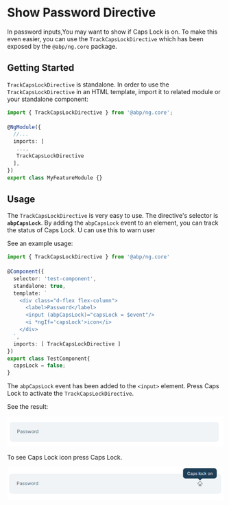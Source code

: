 # Show Password Directive

In password inputs,You may want to show if Caps Lock is on. To make this even easier, you can use the `TrackCapsLockDirective` which has been exposed by the `@abp/ng.core` package.


## Getting Started

`TrackCapsLockDirective` is standalone. In order to use the `TrackCapsLockDirective` in an HTML template, import it to related module or your standalone component:

```ts
import { TrackCapsLockDirective } from '@abp/ng.core';

@NgModule({
  //...
  imports: [
   ...,
   TrackCapsLockDirective
  ],
})
export class MyFeatureModule {}
```

## Usage

The `TrackCapsLockDirective` is very easy to use. The directive's selector is **`abpCapsLock`**. By adding the `abpCapsLock` event to an element, you can track the status of Caps Lock. U can use this to warn user 

See an example usage:

```ts
import { TrackCapsLockDirective } from '@abp/ng.core'

@Component({
  selector: 'test-component',
  standalone: true,
  template: `
    <div class="d-flex flex-column">
      <label>Password</label>
      <input (abpCapsLock)="capsLock = $event"/>
      <i *ngIf='capsLock'>icon</i>
    </div>
  `,
  imports: [ TrackCapsLockDirective ]
})
export class TestComponent{
  capsLock = false;
}
```

The `abpCapsLock` event has been added to the `<input>` element. Press Caps Lock to activate the `TrackCapsLockDirective`.

See the result:

![Show Password directive](./images/CapsLockDirective1.png)

To see Caps Lock icon press Caps Lock.

![Show Password directive](./images/CapsLockDirective2.png)
